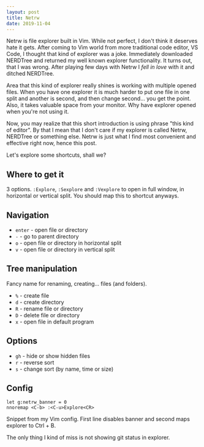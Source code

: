 ```yaml
---
layout: post
title: Netrw
date: 2019-11-04
---
```


Netrw is file explorer built in Vim. While not perfect, I don't think it
deserves hate it gets. After coming to Vim world from more traditional code
editor, VS Code, I thought that kind of explorer was a joke. Immediately
downloaded NERDTree and returned my well known explorer functionality. It turns
out, that I was wrong. After playing few days with Netrw I _fell in love_ with
it and ditched NERDTree.

Area that this kind of explorer really shines is working with multiple opened
files. When you have one explorer it is much harder to put one file in one
split and another is second, and then change second... you get the point. Also,
it takes valuable space from your monitor. Why have explorer opened when you're
not using it.

Now, you may realize that this short introduction is using phrase "this kind of
editor". By that I mean that I don't care if my explorer is called Netrw,
NERDTree or something else. Netrw is just what I find most convenient and
effective right now, hence this post.

Let's explore some shortcuts, shall we?

## Where to get it

3 options. `:Explore`, `:Sexplore` and `:Vexplore` to open in full window, in
horizontal or vertical split. You should map this to shortcut anyways.

## Navigation

- `enter` - open file or directory
- `-` - go to parent directory
- `o` - open file or directory in horizontal split
- `v` - open file or directory in vertical split

## Tree manipulation

Fancy name for renaming, creating... files (and folders).

- `%` - create file
- `d` - create directory
- `R` - rename file or directory
- `D` - delete file or directory
- `x` - open file in default program

## Options

- `gh` - hide or show hidden files
- `r` - reverse sort
- `s` - change sort (by name, time or size)

## Config

```text
let g:netrw_banner = 0
nnoremap <C-b> :<C-u>Explore<CR>
```

Snippet from my Vim config. First line disables banner and second maps explorer
to Ctrl + B.

The only thing I kind of miss is not showing git status in explorer.
